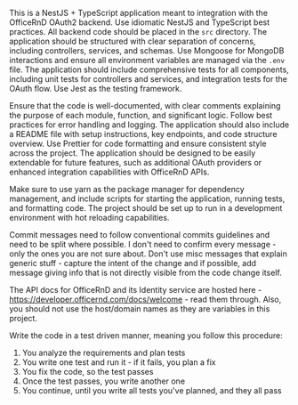 <!-- Use this file to provide workspace-specific custom instructions to Copilot. For more details, visit https://code.visualstudio.com/docs/copilot/copilot-customization#_use-a-githubcopilotinstructionsmd-file -->

This is a NestJS + TypeScript application meant to integration with the OfficeRnD OAuth2 backend. Use idiomatic NestJS and TypeScript best practices. All backend code should be placed in the `src` directory.
The application should be structured with clear separation of concerns, including controllers, services, and schemas. Use Mongoose for MongoDB interactions and ensure all environment variables are managed via the `.env` file.
The application should include comprehensive tests for all components, including unit tests for controllers and services, and integration tests for the OAuth flow. Use Jest as the testing framework.

Ensure that the code is well-documented, with clear comments explaining the purpose of each module, function, and significant logic. Follow best practices for error handling and logging.
The application should also include a README file with setup instructions, key endpoints, and code structure overview. Use Prettier for code formatting and ensure consistent style across the project.
The application should be designed to be easily extendable for future features, such as additional OAuth providers or enhanced integration capabilities with OfficeRnD APIs.

Make sure to use yarn as the package manager for dependency management, and include scripts for starting the application, running tests, and formatting code. The project should be set up to run in a development environment with hot reloading capabilities.

Commit messages need to follow conventional commits guidelines and need to be split where possible. I don't need to confirm every message - only the ones you are not sure about. Don't use misc messages that explain generic stuff - capture the intent of the change and if possible, add message giving info that is not directly visible from the code change itself.

The API docs for OfficeRnD and its Identity service are hosted here - https://developer.officernd.com/docs/welcome - read them through. Also, you should not use the host/domain names as they are variables in this project.

Write the code in a test driven manner, meaning you follow this procedure:

1. You analyze the requirements and plan tests
2. You write one test and run it - if it fails, you plan a fix
3. You fix the code, so the test passes
4. Once the test passes, you write another one
5. You continue, until you write all tests you've planned, and they all pass
